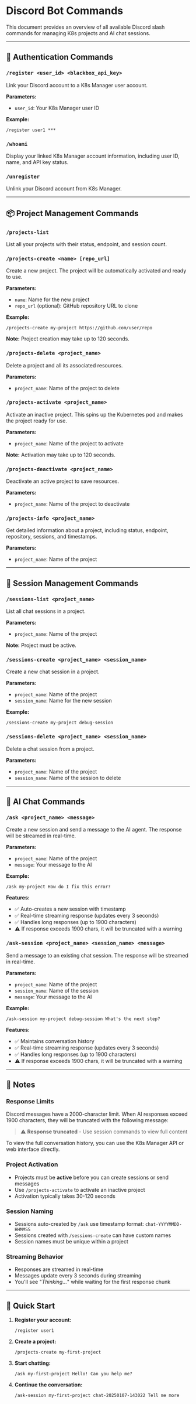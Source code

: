 # Discord Bot Commands

This document provides an overview of all available Discord slash commands for managing K8s projects and AI chat sessions.

---

## 🔐 Authentication Commands

### `/register <user_id> <blackbox_api_key>`
Link your Discord account to a K8s Manager user account.

**Parameters:**
- `user_id`: Your K8s Manager user ID

**Example:**
```
/register user1 ***
```

### `/whoami`
Display your linked K8s Manager account information, including user ID, name, and API key status.

### `/unregister`
Unlink your Discord account from K8s Manager.

---

## 📦 Project Management Commands

### `/projects-list`
List all your projects with their status, endpoint, and session count.

### `/projects-create <name> [repo_url]`
Create a new project. The project will be automatically activated and ready to use.

**Parameters:**
- `name`: Name for the new project
- `repo_url` (optional): GitHub repository URL to clone

**Example:**
```
/projects-create my-project https://github.com/user/repo
```

**Note:** Project creation may take up to 120 seconds.

### `/projects-delete <project_name>`
Delete a project and all its associated resources.

**Parameters:**
- `project_name`: Name of the project to delete

### `/projects-activate <project_name>`
Activate an inactive project. This spins up the Kubernetes pod and makes the project ready for use.

**Parameters:**
- `project_name`: Name of the project to activate

**Note:** Activation may take up to 120 seconds.

### `/projects-deactivate <project_name>`
Deactivate an active project to save resources.

**Parameters:**
- `project_name`: Name of the project to deactivate

### `/projects-info <project_name>`
Get detailed information about a project, including status, endpoint, repository, sessions, and timestamps.

**Parameters:**
- `project_name`: Name of the project

---

## 💬 Session Management Commands

### `/sessions-list <project_name>`
List all chat sessions in a project.

**Parameters:**
- `project_name`: Name of the project

**Note:** Project must be active.

### `/sessions-create <project_name> <session_name>`
Create a new chat session in a project.

**Parameters:**
- `project_name`: Name of the project
- `session_name`: Name for the new session

**Example:**
```
/sessions-create my-project debug-session
```

### `/sessions-delete <project_name> <session_name>`
Delete a chat session from a project.

**Parameters:**
- `project_name`: Name of the project
- `session_name`: Name of the session to delete

---

## 🤖 AI Chat Commands

### `/ask <project_name> <message>`
Create a new session and send a message to the AI agent. The response will be streamed in real-time.

**Parameters:**
- `project_name`: Name of the project
- `message`: Your message to the AI

**Example:**
```
/ask my-project How do I fix this error?
```

**Features:**
- ✅ Auto-creates a new session with timestamp
- ✅ Real-time streaming response (updates every 3 seconds)
- ✅ Handles long responses (up to 1900 characters)
- ⚠️ If response exceeds 1900 chars, it will be truncated with a warning

### `/ask-session <project_name> <session_name> <message>`
Send a message to an existing chat session. The response will be streamed in real-time.

**Parameters:**
- `project_name`: Name of the project
- `session_name`: Name of the session
- `message`: Your message to the AI

**Example:**
```
/ask-session my-project debug-session What's the next step?
```

**Features:**
- ✅ Maintains conversation history
- ✅ Real-time streaming response (updates every 3 seconds)
- ✅ Handles long responses (up to 1900 characters)
- ⚠️ If response exceeds 1900 chars, it will be truncated with a warning

---

## 📝 Notes

### Response Limits
Discord messages have a 2000-character limit. When AI responses exceed 1900 characters, they will be truncated with the following message:

> ⚠️ **Response truncated** - Use session commands to view full content

To view the full conversation history, you can use the K8s Manager API or web interface directly.

### Project Activation
- Projects must be **active** before you can create sessions or send messages
- Use `/projects-activate` to activate an inactive project
- Activation typically takes 30-120 seconds

### Session Naming
- Sessions auto-created by `/ask` use timestamp format: `chat-YYYYMMDD-HHMMSS`
- Sessions created with `/sessions-create` can have custom names
- Session names must be unique within a project

### Streaming Behavior
- Responses are streamed in real-time
- Messages update every 3 seconds during streaming
- You'll see "_Thinking..._" while waiting for the first response chunk

---

## 🚀 Quick Start

1. **Register your account:**
   ```
   /register user1
   ```

2. **Create a project:**
   ```
   /projects-create my-first-project
   ```

3. **Start chatting:**
   ```
   /ask my-first-project Hello! Can you help me?
   ```

4. **Continue the conversation:**
   ```
   /ask-session my-first-project chat-20250107-143022 Tell me more
   ```
